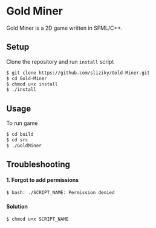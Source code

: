 # Gold Miner

Gold Miner is a 2D game written in SFML/C++.

## Setup

Clone the repository and run ```install``` script

```bash
$ git clone https://github.com/sliziky/Gold-Miner.git
$ cd Gold-Miner
$ chmod u+x install
$ ./install
```

## Usage
To run game
```bash
$ cd build
$ cd src
$ ./GoldMiner
```
## Troubleshooting
#### 1. Forgot to add permissions 
```bash
$ bash: ./SCRIPT_NAME: Permission denied
```
#### Solution
```
$ chmod u+x SCRIPT_NAME
```



